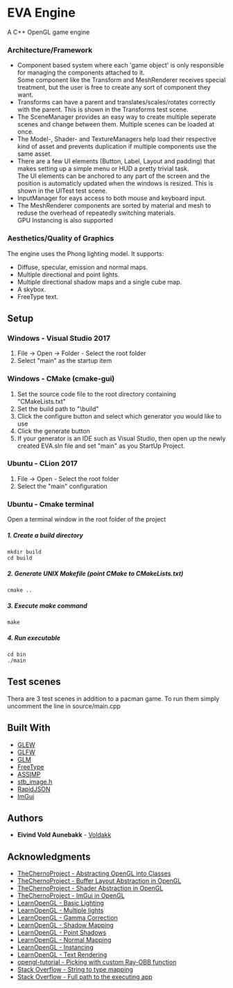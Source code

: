 # EVA Engine

A C++ OpenGL game engine

### Architecture/Framework
* Component based system where each 'game object' is only responsible for managing the components attached to it.  
Some component like the Transform and MeshRenderer receives special treatment, but the user is free to create any sort of component they want.
* Transforms can have a parent and translates/scales/rotates correctly with the parent. This is shown in the Transforms test scene.
* The SceneManager provides an easy way to create multiple seperate scenes and change between them. Multiple scenes can be loaded at once.
* The Model-, Shader- and TextureManagers help load their respective kind of asset and prevents duplication if multiple components use the same asset.
* There are a few UI elements (Button, Label, Layout and padding) that makes setting up a simple menu or HUD a pretty trivial task.  
The UI elements can be anchored to any part of the screen and the position is automaticly updated when the windows is resized. This is shown in the UITest test scene.
* InputManager for eays access to both mouse and keyboard input.
* The MeshRenderer components are sorted by material and mesh to reduse the overhead of repeatedly switching materials.  
GPU Instancing is also supported

### Aesthetics/Quality of Graphics
The engine uses the Phong lighting model. It supports: 
* Diffuse, specular, emission and normal maps.
* Multiple directional and point lights.
* Multiple directional shadow maps and a single cube map.
* A skybox.
* FreeType text.

## Setup

### Windows - Visual Studio 2017
1. File -> Open -> Folder - Select the root folder
2. Select "main" as the startup item

### Windows - CMake (cmake-gui)
1. Set the source code file to the root directory containing "CMakeLists.txt"
2. Set the build path to "\build\"
3. Click the configure button and select which generator you would like to use
4. Click the generate button
5. If your generator is an IDE such as Visual Studio, then open up the newly created EVA.sln file and set "main" as you StartUp Project.

### Ubuntu - CLion 2017
1. File -> Open - Select the root folder
2. Select the "main" configuration

### Ubuntu - Cmake terminal
Open a terminal window in the root folder of the project

##### 1. Create a build directory
```
mkdir build
cd build
```
##### 2. Generate UNIX Makefile (point CMake to CMakeLists.txt)
```
cmake ..
```
##### 3. Execute make command
```
make
```
##### 4. Run executable
```
cd bin
./main
```
## Test scenes

Thera are 3 test scenes in addition to a pacman game.
To run them simply uncomment the line in source/main.cpp

## Built With

* [GLEW](http://glew.sourceforge.net/)
* [GLFW](http://www.glfw.org/)
* [GLM](https://glm.g-truc.net/0.9.8/index.html)
* [FreeType](https://www.freetype.org/)
* [ASSIMP](http://assimp.org/)
* [stb_image.h](https://github.com/nothings/stb/blob/master/stb_image.h)
* [RapidJSON](https://github.com/Tencent/rapidjson)
* [ImGui](https://github.com/ocornut/imgui)

## Authors

* **Eivind Vold Aunebakk** - [Voldakk](https://github.com/Voldakk)

## Acknowledgments

* [TheChernoProject - Abstracting OpenGL into Classes](https://www.youtube.com/watch?v=bTHqmzjm2UI)
* [TheChernoProject - Buffer Layout Abstraction in OpenGL](https://www.youtube.com/watch?v=oD1dvfbyf6A)
* [TheChernoProject - Shader Abstraction in OpenGL](https://www.youtube.com/watch?v=gDtHL6hy9R8)
* [TheChernoProject - ImGui in OpenGL](https://www.youtube.com/watch?v=nVaQuNXueFw)
* [LearnOpenGL - Basic Lighting](https://learnopengl.com/Lighting/Basic-Lighting)
* [LearnOpenGL - Multiple lights](https://learnopengl.com/Lighting/Multiple-lights)
* [LearnOpenGL - Gamma Correction](https://learnopengl.com/Advanced-Lighting/Gamma-Correction)
* [LearnOpenGL - Shadow Mapping](https://learnopengl.com/Advanced-Lighting/Shadows/Shadow-Mapping)
* [LearnOpenGL - Point Shadows](https://learnopengl.com/Advanced-Lighting/Shadows/Point-Shadows)
* [LearnOpenGL - Normal Mapping](https://learnopengl.com/Advanced-Lighting/Normal-Mapping)
* [LearnOpenGL - Instancing](https://learnopengl.com/Advanced-OpenGL/Instancing)
* [LearnOpenGL - Text Rendering](https://learnopengl.com/In-Practice/Text-Rendering)
* [opengl-tutorial - Picking with custom Ray-OBB function](http://www.opengl-tutorial.org/miscellaneous/clicking-on-objects/picking-with-custom-ray-obb-function/)
* [Stack Overflow - String to type mapping](https://stackoverflow.com/a/582456)
* [Stack Overflow - Full path to the executing app](https://stackoverflow.com/a/198099)